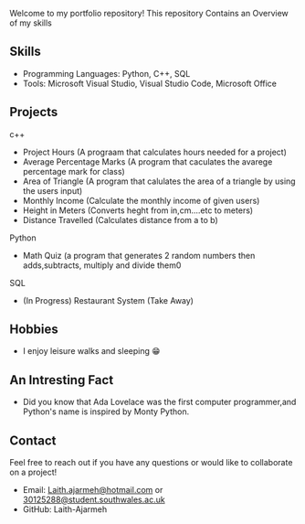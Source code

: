 Welcome to my portfolio repository! This repository Contains an Overview of my skills 


## Skills
- Programming Languages: Python, C++, SQL
- Tools: Microsoft Visual Studio, Visual Studio Code, Microsoft Office 

## Projects
c++
- Project Hours (A prograam that calculates hours needed for a project) 
- Average Percentage Marks (A program that caculates the avarege percentage mark for class)
- Area of Triangle (A program that calulates the area of a triangle by using the users input)
- Monthly Income (Calculate the monthly income of given users)
- Height in Meters (Converts heght from in,cm....etc to meters)
- Distance Travelled (Calculates distance from a to b)

Python 
- Math Quiz (a program that generates 2 random numbers then adds,subtracts, multiply and divide them0

SQL
- (In Progress) Restaurant System (Take Away)

## Hobbies 
- I enjoy leisure walks and sleeping 😁

## An Intresting Fact  
- Did you know that Ada Lovelace was the first computer programmer,and Python's name is inspired by Monty Python.

## Contact
Feel free to reach out if you have any questions or would like to collaborate on a project!

- Email: Laith.ajarmeh@hotmail.com or 30125288@student.southwales.ac.uk
- GitHub: Laith-Ajarmeh
<!---
Laith-Ajarmeh/Laith-Ajarmeh is a ✨ special ✨ repository because its `README.md` (this file) appears on your GitHub profile.
You can click the Preview link to take a look at your changes.
--->
